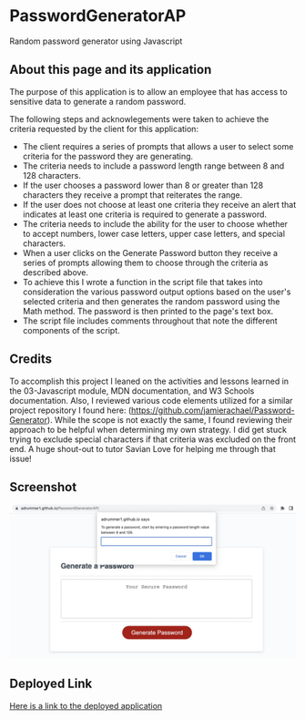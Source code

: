 # PasswordGeneratorAP

Random password generator using Javascript

## About this page and its application

The purpose of this application is to allow an employee that has access to sensitive data to generate a random password.

The following steps and acknowlegements were taken to achieve the criteria requested by the client for this application:

- The client requires a series of prompts that allows a user to select some criteria for the password they are generating.
- The criteria needs to include a password length range between 8 and 128 characters.
- If the user chooses a password lower than 8 or greater than 128 characters they receive a prompt that reiterates the range.
- If the user does not choose at least one criteria they receive an alert that indicates at least one criteria is required to generate a password.
- The criteria needs to include the ability for the user to choose whether to accept numbers, lower case letters, upper case letters, and special characters.
- When a user clicks on the Generate Password button they receive a series of prompts allowing them to choose through the criteria as described above.
- To achieve this I wrote a function in the script file that takes into consideration the various password output options based on the user's selected criteria and then generates the random password using the Math method. The password is then printed to the page's text box.
- The script file includes comments throughout that note the different components of the script.

## Credits

To accomplish this project I leaned on the activities and lessons learned in the 03-Javascript module, MDN documentation, and W3 Schools documentation. Also, I reviewed various code elements utilized for a similar project repository I found here: (https://github.com/jamierachael/Password-Generator). While the scope is not exactly the same, I found reviewing their approach to be helpful when determining my own strategy. I did get stuck trying to exclude special characters if that criteria was excluded on the front end. A huge shout-out to tutor Savian Love for helping me through that issue!

## Screenshot

![Screenshot](./Assets/PasswordGeneratorScreenshot.jpg)

## Deployed Link

[Here is a link to the deployed application](https://adrummer1.github.io/PasswordGeneratorAP/)
